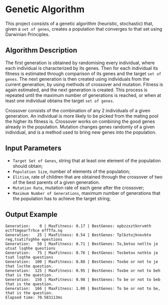 # Genetic Algorithm

This project consists of a genetic algorithm (heuristic, stochastic) that, given a `set of genes`, creates a population that converges to that set using Darwinian Principles.

## Algorithm Description

The first generation is obtained by randomising every individual, where each individual is characterized by its genes. Then for each individual its fitness is estimated through comparison of its genes and the target `set of genes`. The next generation is then created using individuals from the current generation, by using methods of crossover and mutation. Fitness is again estimated, and the next generation is created. This process is repeated until the maximum number of generations is reached, or when at least one individual obtains the target `set of genes`.

Crossover consists of the combination of any 2 individuals of a given generation. An individual is more likely to be picked from the mating pool the higher its fitness is. Crossover works on combining the good genes already in the population. Mutation changes genes randomly of a given individual, and is a method used to bring new genes into the population.

## Input Parameters

- `Target Set of Genes`, string that at least one element of the population should obtain;
- `Population Size`, number of elements of the population;
- `Elitism`, rate of children that are obtained through the crossover of two of the best parents of a given generation.
- `Mutation Rate`, mutation rate of each gene after the crossover;
- `Maximum Number of Generations`, maximum number of generations that the population has to achieve the target string;

## Output Example

```shell
Generation:    0 | MaxFitness: 0.17 | BestGenes: epbzzxztknrvmth ectftmgearTrhce effTfa.nq
Generation:   25 | MaxFitness: 0.54 | BestGenes: Tplbztojknovbto reg,tsatifsghhe epestions
Generation:   50 | MaxFitness: 0.71 | BestGenes: To,betox notlto je utsat lsqhhe questions
Generation:   75 | MaxFitness: 0.76 | BestGenes: Tocbetox notkto je  tsat lsqthe questions
Generation:  100 | MaxFitness: 0.88 | BestGenes: Toxbe or not to je  that lscthe question.
Generation:  125 | MaxFitness: 0.95 | BestGenes: Toxbe or not to beh that is the question.
Generation:  150 | MaxFitness: 0.98 | BestGenes: To be or not to beb that is the question.
Generation:  166 | MaxFitness: 1.00 | BestGenes: To be or not to be, that is the question.
Elapsed time: 70.583113ms
```

